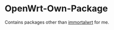 # OpenWrt-Own-Package

Contains packages other than [immortalwrt](https://github.com/immortalwrt/immortalwrt) for me.

